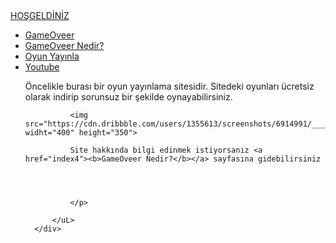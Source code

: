 
<html lang="tr">
<head>
    <meta charset="UTF-8">
    <meta http-equiv="X-UA-Compatible" content="IE=edge">
    <meta name="viewport" content="width=device-width, initial-scale=1.0">
    <link rel="stylesheet" href="style.css">
</head>
<body>
  <div class="container">
      <div class="navbar">
          <div class="logo">
              <a href="#">HOŞGELDİNİZ</a>
          </div>
          <uL>
              <li><a href="index" class="active">GameOveer</a></li>
              <li><a href="index4">GameOveer Nedir?</a></li>
              <li><a href="index3">Oyun Yayınla</a></li>
              <li><a href="index2">Youtube</a></li>
              <p>
              Öncelikle burası bir oyun yayınlama sitesidir. Sitedeki oyunları ücretsiz olarak indirip sorunsuz bir şekilde oynayabilirsiniz.
              
              
              <img src="https://cdn.dribbble.com/users/1355613/screenshots/6914991/____120.jpg" widht="400" height="350"> 
              
              Site hakkında bilgi edinmek istiyorsanız <a href="index4"><b>GameOveer Nedir?</b></a> sayfasına gidebilirsiniz
              
              
              
              
              </p> 

          </uL>
      </div>
   </div>

</body>
</html>

